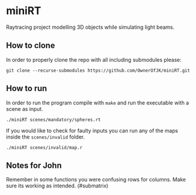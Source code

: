 # miniRT
Raytracing project modelling 3D objects while simulating light beams.

## How to clone

In order to properly clone the repo with all including submodules please:

`git clone --recurse-submodules https://github.com/OwnerOfJK/miniRT.git`


## How to run

In order to run the program compile with `make` and run the executable with a scene as input.

`./miniRT scenes/mandatory/spheres.rt`

If you would like to check for faulty inputs you can run any of the maps inside the `scenes/invalid` folder.

`./miniRT scenes/invalid/map.r`

## Notes for John

Remember in some functions you were confusing rows for columns. Make sure its working as intended. (#submatrix)